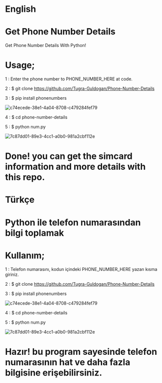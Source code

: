 # English

# Get Phone Number Details
Get Phone Number Details With Python! 



# Usage;

1 : Enter the phone number to PHONE_NUMBER_HERE at code. 
 
 2 : $ git clone https://github.com/Tugra-Guldogan/Phone-Number-Details
 
 3 : $ pip install phonenumbers
 
 ![c74ecede-38e1-4a04-8708-c479284fef79](https://user-images.githubusercontent.com/64362298/93083010-8f6e7a00-f69a-11ea-81cc-6d38b34edd41.jpg)

 
 4 : $ cd phone-number-details
 
 5 : $ python num.py

![7c87dd01-89e3-4cc1-a0b0-981a2cbf112e](https://user-images.githubusercontent.com/64362298/93083078-af9e3900-f69a-11ea-888a-c8420a67f88e.jpg)


# Done! you can get the simcard information and more details with this repo.

# Türkçe

# Python ile telefon numarasından bilgi toplamak

# Kullanım;

1 : Telefon numarasını, kodun içindeki PHONE_NUMBER_HERE yazan kısma giriniz.
 
 2 : $ git clone https://github.com/Tugra-Guldogan/Phone-Number-Details
  
 3 : $ pip install phonenumbers
 
 ![c74ecede-38e1-4a04-8708-c479284fef79](https://user-images.githubusercontent.com/64362298/93083010-8f6e7a00-f69a-11ea-81cc-6d38b34edd41.jpg)
 
 
 4 : $ cd phone-number-details
 
 5 : $ python num.py

![7c87dd01-89e3-4cc1-a0b0-981a2cbf112e](https://user-images.githubusercontent.com/64362298/93083078-af9e3900-f69a-11ea-888a-c8420a67f88e.jpg)


# Hazır! bu program sayesinde telefon numarasının hat ve daha fazla bilgisine erişebilirsiniz. 
